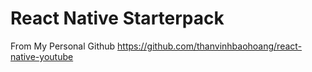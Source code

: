 # React Native Starterpack
From My Personal Github
https://github.com/thanvinhbaohoang/react-native-youtube
